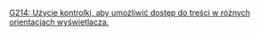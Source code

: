 [G214: Użycie kontrolki, aby umożliwić dostęp do treści w różnych orientacjach wyświetlacza.](https://www.w3.org/WAI/WCAG22/Techniques/general/G214.html)